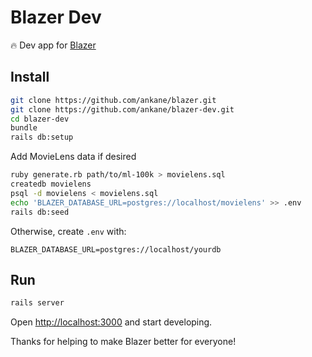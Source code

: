 # Blazer Dev

:fire: Dev app for [Blazer](https://github.com/ankane/blazer)

## Install

```sh
git clone https://github.com/ankane/blazer.git
git clone https://github.com/ankane/blazer-dev.git
cd blazer-dev
bundle
rails db:setup
```

Add MovieLens data if desired

```sh
ruby generate.rb path/to/ml-100k > movielens.sql
createdb movielens
psql -d movielens < movielens.sql
echo 'BLAZER_DATABASE_URL=postgres://localhost/movielens' >> .env
rails db:seed
```

Otherwise, create `.env` with:

```
BLAZER_DATABASE_URL=postgres://localhost/yourdb
```

## Run

```sh
rails server
```

Open [http://localhost:3000](http://localhost:3000) and start developing.

Thanks for helping to make Blazer better for everyone!
